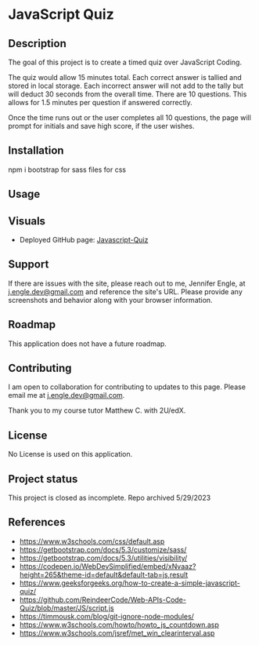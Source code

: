 # JavaScript Quiz
## Description
The goal of this project is to create a timed quiz over JavaScript Coding.

The quiz would allow 15 minutes total. Each correct answer is tallied and stored in local storage. Each incorrect answer will not add to the tally but will deduct 30 seconds from the overall time. There are 10 questions. This allows for 1.5 minutes per question if answered correctly.

Once the time runs out or the user completes all 10 questions, the page will prompt for initials and save high score, if the user wishes.

## Installation
npm i bootstrap for sass files for css 

## Usage

## Visuals
* Deployed GitHub page: <a href="https://jengle-dev.github.io/Javascript-Quiz-2023/" target="_blank">Javascript-Quiz</a>

## Support
If there are issues with the site, please reach out to me, Jennifer Engle, at j.engle.dev@gmail.com and reference the site's URL. Please provide any screenshots and behavior along with your browser information.

## Roadmap
This application does not have a future roadmap.

## Contributing
I am open to collaboration for contributing to updates to this page. Please email me at j.engle.dev@gmail.com.

Thank you to my course tutor Matthew C. with 2U/edX.

## License
No License is used on this application.

## Project status
This project is closed as incomplete. Repo archived 5/29/2023

## References
* https://www.w3schools.com/css/default.asp
* https://getbootstrap.com/docs/5.3/customize/sass/
* https://getbootstrap.com/docs/5.3/utilities/visibility/
* https://codepen.io/WebDevSimplified/embed/xNvaaz?height=265&theme-id=default&default-tab=js,result
* https://www.geeksforgeeks.org/how-to-create-a-simple-javascript-quiz/
* https://github.com/ReindeerCode/Web-APIs-Code-Quiz/blob/master/JS/script.js
* https://timmousk.com/blog/git-ignore-node-modules/
* https://www.w3schools.com/howto/howto_js_countdown.asp
* https://www.w3schools.com/jsref/met_win_clearinterval.asp

